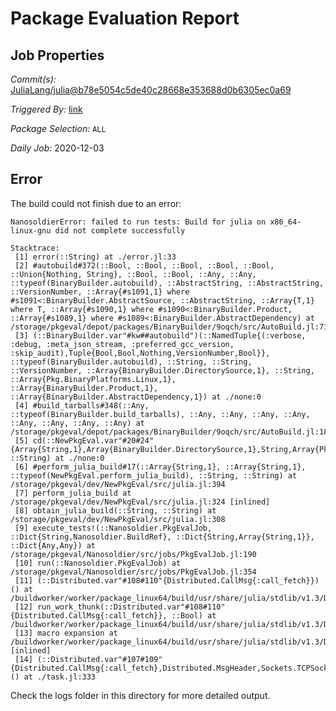 # Package Evaluation Report

## Job Properties

*Commit(s):* [JuliaLang/julia@b78e5054c5de40c28668e353688d0b6305ec0a69](https://github.com/JuliaLang/julia/commit/b78e5054c5de40c28668e353688d0b6305ec0a69)

*Triggered By:* [link](https://github.com/JuliaLang/julia/commit/b78e5054c5de40c28668e353688d0b6305ec0a69#commitcomment-44794193)

*Package Selection:* `ALL`

*Daily Job:* 2020-12-03

## Error

The build could not finish due to an error:

```
NanosoldierError: failed to run tests: Build for julia on x86_64-linux-gnu did not complete successfully

Stacktrace:
 [1] error(::String) at ./error.jl:33
 [2] #autobuild#372(::Bool, ::Bool, ::Bool, ::Bool, ::Bool, ::Union{Nothing, String}, ::Bool, ::Bool, ::Any, ::Any, ::typeof(BinaryBuilder.autobuild), ::AbstractString, ::AbstractString, ::VersionNumber, ::Array{#s1091,1} where #s1091<:BinaryBuilder.AbstractSource, ::AbstractString, ::Array{T,1} where T, ::Array{#s1090,1} where #s1090<:BinaryBuilder.Product, ::Array{#s1089,1} where #s1089<:BinaryBuilder.AbstractDependency) at /storage/pkgeval/depot/packages/BinaryBuilder/9oqch/src/AutoBuild.jl:714
 [3] (::BinaryBuilder.var"#kw##autobuild")(::NamedTuple{(:verbose, :debug, :meta_json_stream, :preferred_gcc_version, :skip_audit),Tuple{Bool,Bool,Nothing,VersionNumber,Bool}}, ::typeof(BinaryBuilder.autobuild), ::String, ::String, ::VersionNumber, ::Array{BinaryBuilder.DirectorySource,1}, ::String, ::Array{Pkg.BinaryPlatforms.Linux,1}, ::Array{BinaryBuilder.Product,1}, ::Array{BinaryBuilder.AbstractDependency,1}) at ./none:0
 [4] #build_tarballs#348(::Any, ::typeof(BinaryBuilder.build_tarballs), ::Any, ::Any, ::Any, ::Any, ::Any, ::Any, ::Any, ::Any) at /storage/pkgeval/depot/packages/BinaryBuilder/9oqch/src/AutoBuild.jl:185
 [5] cd(::NewPkgEval.var"#20#24"{Array{String,1},Array{BinaryBuilder.DirectorySource,1},String,Array{Pkg.BinaryPlatforms.Linux,1},Array{BinaryBuilder.Product,1},Array{Any,1}}, ::String) at ./none:0
 [6] #perform_julia_build#17(::Array{String,1}, ::Array{String,1}, ::typeof(NewPkgEval.perform_julia_build), ::String, ::String) at /storage/pkgeval/dev/NewPkgEval/src/julia.jl:394
 [7] perform_julia_build at /storage/pkgeval/dev/NewPkgEval/src/julia.jl:324 [inlined]
 [8] obtain_julia_build(::String, ::String) at /storage/pkgeval/dev/NewPkgEval/src/julia.jl:308
 [9] execute_tests!(::Nanosoldier.PkgEvalJob, ::Dict{String,Nanosoldier.BuildRef}, ::Dict{String,Array{String,1}}, ::Dict{Any,Any}) at /storage/pkgeval/Nanosoldier/src/jobs/PkgEvalJob.jl:190
 [10] run(::Nanosoldier.PkgEvalJob) at /storage/pkgeval/Nanosoldier/src/jobs/PkgEvalJob.jl:354
 [11] (::Distributed.var"#108#110"{Distributed.CallMsg{:call_fetch}})() at /buildworker/worker/package_linux64/build/usr/share/julia/stdlib/v1.3/Distributed/src/process_messages.jl:294
 [12] run_work_thunk(::Distributed.var"#108#110"{Distributed.CallMsg{:call_fetch}}, ::Bool) at /buildworker/worker/package_linux64/build/usr/share/julia/stdlib/v1.3/Distributed/src/process_messages.jl:79
 [13] macro expansion at /buildworker/worker/package_linux64/build/usr/share/julia/stdlib/v1.3/Distributed/src/process_messages.jl:294 [inlined]
 [14] (::Distributed.var"#107#109"{Distributed.CallMsg{:call_fetch},Distributed.MsgHeader,Sockets.TCPSocket})() at ./task.jl:333
```

Check the logs folder in this directory for more detailed output.

